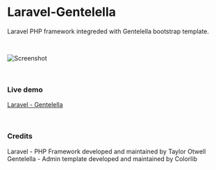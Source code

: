 # Laravel-Gentelella

Laravel PHP framework integreded with Gentelella bootstrap template.

<br>

![Screenshot](https://github.com/ronnie03/laravel-gentelella/blob/master/assets/img/screenshot.png)

<br>

### Live demo

[Laravel - Gentelella](http://laravel-gentelella.pe.hu/)


<br>

### Credits
Laravel - PHP Framework developed and maintained by Taylor Otwell
Gentelella - Admin template developed and maintained by Colorlib
